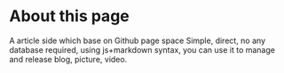 About this page
=====================

A article side which base on Github page space
Simple, direct, no any database required, using js+markdown syntax, you can use it to manage and release blog, picture, video.

